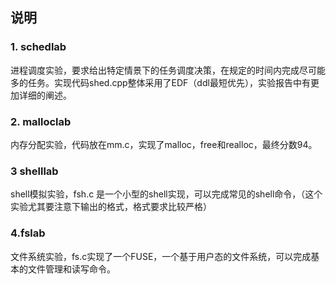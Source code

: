 ## 说明

### 1. schedlab

进程调度实验，要求给出特定情景下的任务调度决策，在规定的时间内完成尽可能多的任务。实现代码shed.cpp整体采用了EDF（ddl最短优先），实验报告中有更加详细的阐述。

### 2. malloclab

内存分配实验，代码放在mm.c，实现了malloc，free和realloc，最终分数94。

### 3 shelllab

shell模拟实验，fsh.c 是一个小型的shell实现，可以完成常见的shell命令，（这个实验尤其要注意下输出的格式，格式要求比较严格）

### 4.fslab

文件系统实验，fs.c实现了一个FUSE，一个基于用户态的文件系统，可以完成基本的文件管理和读写命令。